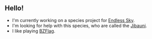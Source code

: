 ## Hello!

- I'm currently working on a species project for [Endless Sky](https://endless-sky.github.io).
- I'm looking for help with this species, who are called the [Jibauni](https://github.com/TheGiraffe3/Jibauni).
- I like playing [BZFlag](https://bzflag.org).

<!--
![TheGiraffe3's GitHub stats](https://github-readme-stats.vercel.app/api?username=TheGiraffe3&show_icons=true&theme=holi&rank_icon=github)
-->

<!--

## My Stats:

![TheGiraffe3 GitHub stats](https://github-readme-stats.vercel.app/api?username=TheGiraffe3)


<a href="http://www.github.com/TheGiraffe3"><img src="https://github-readme-streak-stats.herokuapp.com/?user=TheGiraffe3&stroke=ffffff&background=1c1917&ring=0891b2&fire=0891b2&currStreakNum=ffffff&currStreakLabel=0891b2&sideNums=ffffff&sideLabels=ffffff&dates=ffffff&hide_border=true" /></a>

<a href="http://www.github.com/TheGiraffe3"><img src="https://github-readme-activity-graph.cyclic.app/graph?username=TheGiraffe3&bg_color=1c1917&color=ffffff&line=0891b2&point=ffffff&area_color=1c1917&area=true&hide_border=true&custom_title=GitHub%20Commits%20Graph" alt="GitHub Commits Graph" /></a>

-->

<!--
](https://github.com/TheGiraffe3/github-readme-stats)
-->

<!--

Here are some ideas to get you started:

- 🌱 I’m currently learning ...
- 👯 I’m looking to collaborate on ...
- 💬 Ask me about ...
- 📫 How to reach me: ...
- 😄 Pronouns: ...
- ⚡ Fun fact: ...
-->
